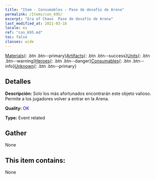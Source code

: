 ```yaml
---
title: "Item - Consumables - Pase de desafío de Arena"
permalink: /Items/con_695/
excerpt: "Era of Chaos  Pase de desafío de Arena"
last_modified_at: 2021-03-18
locale: es
ref: "con_695.md"
toc: false
classes: wide
---
```

 [Materials](/es/Items/){: .btn .btn--primary}[Artifacts](/es/Items/Artifacts/){: .btn .btn--success}[Units](/es/Items/Units/){: .btn .btn--warning}[Heroes](/es/Items/Heroes/){: .btn .btn--danger}[Consumables](/es/Items/Consumables/){: .btn .btn--info}[Unknown](/es/Items/Unknown/){: .btn .btn--primary}

## Detalles
 **Descripción:** Solo los más afortunados encontrarán este objeto valioso. Permite a los jugadores volver a entrar en la Arena.

 **Quality:** <span style="color: #0000CD">OK</span>

 **Type:** Event related

## Gather

  None

## This item contains:

  None

